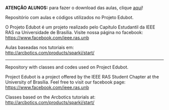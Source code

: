 **ATENÇÃO ALUNOS:** para fazer o download das aulas, clique [aqui](https://github.com/IEEE-RAS-UnB/edubot.git)!

Repositório com aulas e códigos utilizados no Projeto Edubot.

O Projeto Edubot é um projeto realizado pelo Capítulo Estudantil da IEEE RAS na Universidade de Brasília. 
Visite nossa página no facebook: https://www.facebook.com/ieee.ras.unb

Aulas baseadas nos tutoriais em: http://arcbotics.com/products/sparki/start/

---------------------------------------------------------------------------------------------------------

Repository with classes and codes used on Project Edubot.

Project Edubot is a project offered by the IEEE RAS Student Chapter at the University of Brasília. 
Feel free to visit our facebook page: https://www.facebook.com/ieee.ras.unb

Classes based on the Arcbotics tutorials at: http://arcbotics.com/products/sparki/start/
